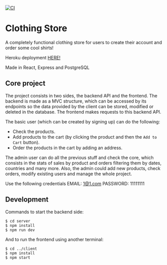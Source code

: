 [![CI](https://github.com/LuisCoralesM/shop-express-react/actions/workflows/node.js.yml/badge.svg)](https://github.com/LuisCoralesM/shop-express-react/actions/workflows/node.js.yml)

# Clothing Store

A completely functional clothing store for users to create their account and order some cool shirts!

Heroku deployment [HERE!](https://clothingstore-lc.herokuapp.com/)

Made in React, Express and PostgreSQL

## Core project

The project consists in two sides, the backend API and the frontend. The backend is made as a MVC structure, which can be accessed by its endpoints so the data provided by the client can be stored, modified or deleted in the database. The frontend makes requests to this backend API.

The basic user (which can be created by signing up) can do the following:

- Check the products.
- Add products to the cart (by clicking the product and then the `Add to Cart` button).
- Order the products in the cart by adding an address.

The admin user can do all the previous stuff and check the core, which consists in the stats of sales by product and orders filtering them by dates, countries and many more. Also, the admin could add new products, check orders, modify existing users and manage the whole project.

Use the following credentials
EMAIL: 1@1.com
PASSWORD: 11111111

## Development

Commands to start the backend side:

```
$ cd server
$ npm install
$ npm run dev
```

And to run the frontend using another terminal:

```
$ cd ../client
$ npm install
$ npm start
```
